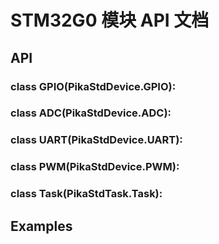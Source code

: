 # STM32G0 模块 API 文档

## API

### class GPIO(PikaStdDevice.GPIO):
### class ADC(PikaStdDevice.ADC):
### class UART(PikaStdDevice.UART):
### class PWM(PikaStdDevice.PWM):
### class Task(PikaStdTask.Task):


## Examples

